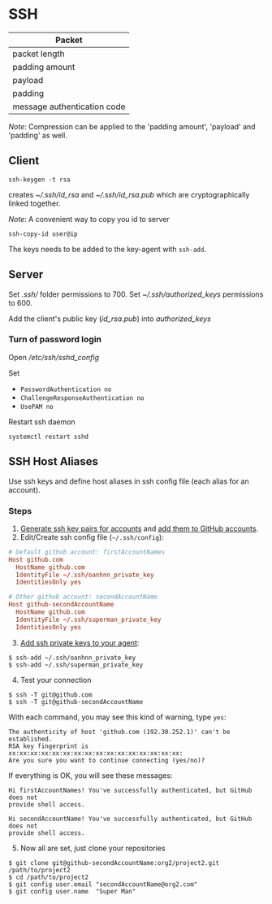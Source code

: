 # SSH

| Packet                      |
| --------------------------- |
| packet length               |
| padding amount              |
| payload                     |
| padding                     |
| message authentication code |

_Note_: Compression can be applied to the 'padding amount', 'payload' and 'padding' as well.

## Client

```
ssh-keygen -t rsa
```

creates
_~/.ssh/id_rsa_ and _~/.ssh/id_rsa.pub_
which are cryptographically linked together.

_Note_: A convenient way to copy you id to server

```
ssh-copy-id user@ip
```

The keys needs to be added to the key-agent with `ssh-add`.

## Server

Set _.ssh/_ folder permissions to 700.
Set _~/.ssh/authorized_keys_ permissions to 600.

Add the client's public key (_id_rsa.pub_) into _authorized_keys_

### Turn of password login

Open _/etc/ssh/sshd_config_

Set

- `PasswordAuthentication no`
- `ChallengeResponseAuthentication no`
- `UsePAM no`

Restart ssh daemon

```
systemctl restart sshd
```

## SSH Host Aliases

Use ssh keys and define host aliases in ssh config file (each alias for an account).

### Steps

1. [Generate ssh key pairs for accounts](https://help.github.com/articles/generating-a-new-ssh-key/)
and [add them to GitHub accounts](https://help.github.com/articles/adding-a-new-ssh-key-to-your-github-account/).
2. Edit/Create ssh config file (`~/.ssh/config`):

```conf
# Default github account: firstAccountNames
Host github.com
  HostName github.com
  IdentityFile ~/.ssh/oanhnn_private_key
  IdentitiesOnly yes

# Other github account: secondAccountName
Host github-secondAccountName
  HostName github.com
  IdentityFile ~/.ssh/superman_private_key
  IdentitiesOnly yes
```

3. [Add ssh private keys to your agent](https://help.github.com/articles/adding-a-new-ssh-key-to-the-ssh-agent/):

```shell
$ ssh-add ~/.ssh/oanhnn_private_key
$ ssh-add ~/.ssh/superman_private_key
```

4. Test your connection

```shell
$ ssh -T git@github.com
$ ssh -T git@github-secondAccountName
```

   With each command, you may see this kind of warning, type `yes`:

```shell
The authenticity of host 'github.com (192.30.252.1)' can't be established.
RSA key fingerprint is xx:xx:xx:xx:xx:xx:xx:xx:xx:xx:xx:xx:xx:xx:xx:xx:
Are you sure you want to continue connecting (yes/no)?
```

   If everything is OK, you will see these messages:

```shell
Hi firstAccountNames! You've successfully authenticated, but GitHub does not
provide shell access.
```

```shell
Hi secondAccountName! You've successfully authenticated, but GitHub does not
provide shell access.
```

5. Now all are set, just clone your repositories

```shell
$ git clone git@github-secondAccountName:org2/project2.git /path/to/project2
$ cd /path/to/project2
$ git config user.email "secondAccountName@org2.com"
$ git config user.name  "Super Man"
```

